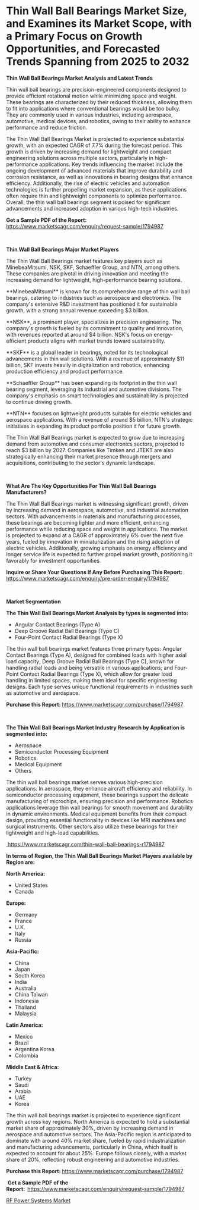 <p><h1>Thin Wall Ball Bearings Market Size, and Examines its Market Scope, with a Primary Focus on Growth Opportunities, and Forecasted Trends Spanning from 2025 to 2032</h1></p><p><strong>Thin Wall Ball Bearings Market Analysis and Latest Trends</strong></p>
<p><p>Thin wall ball bearings are precision-engineered components designed to provide efficient rotational motion while minimizing space and weight. These bearings are characterized by their reduced thickness, allowing them to fit into applications where conventional bearings would be too bulky. They are commonly used in various industries, including aerospace, automotive, medical devices, and robotics, owing to their ability to enhance performance and reduce friction.</p><p>The Thin Wall Ball Bearings Market is projected to experience substantial growth, with an expected CAGR of 7.7% during the forecast period. This growth is driven by increasing demand for lightweight and compact engineering solutions across multiple sectors, particularly in high-performance applications. Key trends influencing the market include the ongoing development of advanced materials that improve durability and corrosion resistance, as well as innovations in bearing designs that enhance efficiency. Additionally, the rise of electric vehicles and automation technologies is further propelling market expansion, as these applications often require thin and lightweight components to optimize performance. Overall, the thin wall ball bearings segment is poised for significant advancements and increased adoption in various high-tech industries.</p></p>
<p><strong>Get a Sample PDF of the Report:&nbsp;</strong> <a href="https://www.marketscagr.com/enquiry/request-sample/1794987?utm_campaign=2294&utm_medium=2&utm_source=Github&utm_content=ia&utm_term=10042025&utm_id=thin-wall-ball-bearings">https://www.marketscagr.com/enquiry/request-sample/1794987</a></p>
<p>&nbsp;</p>
<p><strong>Thin Wall Ball Bearings Major Market Players</strong></p>
<p><p>The Thin Wall Ball Bearings market features key players such as MinebeaMitsumi, NSK, SKF, Schaeffler Group, and NTN, among others. These companies are pivotal in driving innovation and meeting the increasing demand for lightweight, high-performance bearing solutions.</p><p>**MinebeaMitsumi** is known for its comprehensive range of thin wall ball bearings, catering to industries such as aerospace and electronics. The company's extensive R&D investment has positioned it for sustainable growth, with a strong annual revenue exceeding $3 billion.</p><p>**NSK**, a prominent player, specializes in precision engineering. The company's growth is fueled by its commitment to quality and innovation, with revenues reported at around $4 billion. NSK's focus on energy-efficient products aligns with market trends toward sustainability.</p><p>**SKF** is a global leader in bearings, noted for its technological advancements in thin wall solutions. With a revenue of approximately $11 billion, SKF invests heavily in digitalization and robotics, enhancing production efficiency and product performance.</p><p>**Schaeffler Group** has been expanding its footprint in the thin wall bearing segment, leveraging its industrial and automotive divisions. The company's emphasis on smart technologies and sustainability is projected to continue driving growth.</p><p>**NTN** focuses on lightweight products suitable for electric vehicles and aerospace applications. With a revenue of around $5 billion, NTN's strategic initiatives in expanding its product portfolio position it for future growth.</p><p>The Thin Wall Ball Bearings market is expected to grow due to increasing demand from automotive and consumer electronics sectors, projected to reach $3 billion by 2027. Companies like Timken and JTEKT are also strategically enhancing their market presence through mergers and acquisitions, contributing to the sector's dynamic landscape.</p></p>
<p>&nbsp;</p>
<p><strong>What Are The Key Opportunities For Thin Wall Ball Bearings Manufacturers?</strong></p>
<p><p>The Thin Wall Ball Bearings market is witnessing significant growth, driven by increasing demand in aerospace, automotive, and industrial automation sectors. With advancements in materials and manufacturing processes, these bearings are becoming lighter and more efficient, enhancing performance while reducing space and weight in applications. The market is projected to expand at a CAGR of approximately 6% over the next five years, fueled by innovation in miniaturization and the rising adoption of electric vehicles. Additionally, growing emphasis on energy efficiency and longer service life is expected to further propel market growth, positioning it favorably for investment opportunities.</p></p>
<p><strong>Inquire or Share Your Questions If Any Before Purchasing This Report:</strong> <a href="https://www.marketscagr.com/enquiry/pre-order-enquiry/1794987?utm_campaign=2294&utm_medium=2&utm_source=Github&utm_content=ia&utm_term=10042025&utm_id=thin-wall-ball-bearings">https://www.marketscagr.com/enquiry/pre-order-enquiry/1794987</a></p>
<p>&nbsp;</p>
<p><strong>Market Segmentation</strong></p>
<p><strong>The Thin Wall Ball Bearings Market Analysis by types is segmented into:</strong></p>
<p><ul><li>Angular Contact Bearings (Type A)</li><li>Deep Groove Radial Ball Bearings (Type C)</li><li>Four-Point Contact Radial Bearings (Type X)</li></ul></p>
<p><p>The thin wall ball bearings market features three primary types: Angular Contact Bearings (Type A), designed for combined loads with higher axial load capacity; Deep Groove Radial Ball Bearings (Type C), known for handling radial loads and being versatile in various applications; and Four-Point Contact Radial Bearings (Type X), which allow for greater load handling in limited spaces, making them ideal for specific engineering designs. Each type serves unique functional requirements in industries such as automotive and aerospace.</p></p>
<p><strong>Purchase this Report:&nbsp;</strong><a href="https://www.marketscagr.com/purchase/1794987?utm_campaign=2294&utm_medium=2&utm_source=Github&utm_content=ia&utm_term=10042025&utm_id=thin-wall-ball-bearings">https://www.marketscagr.com/purchase/1794987</a></p>
<p>&nbsp;</p>
<p><strong>The Thin Wall Ball Bearings Market Industry Research by Application is segmented into:</strong></p>
<p><ul><li>Aerospace</li><li>Semiconductor Processing Equipment</li><li>Robotics</li><li>Medical Equipment</li><li>Others</li></ul></p>
<p><p>The thin wall ball bearings market serves various high-precision applications. In aerospace, they enhance aircraft efficiency and reliability. In semiconductor processing equipment, these bearings support the delicate manufacturing of microchips, ensuring precision and performance. Robotics applications leverage thin wall bearings for smooth movement and durability in dynamic environments. Medical equipment benefits from their compact design, providing essential functionality in devices like MRI machines and surgical instruments. Other sectors also utilize these bearings for their lightweight and high-load capabilities.</p></p>
<p><a href="https://www.marketscagr.com/thin-wall-ball-bearings-r1794987?utm_campaign=2294&utm_medium=2&utm_source=Github&utm_content=ia&utm_term=10042025&utm_id=thin-wall-ball-bearings">&nbsp;https://www.marketscagr.com/thin-wall-ball-bearings-r1794987</a></p>
<p><strong>In terms of Region, the Thin Wall Ball Bearings Market Players available by Region are:</strong></p>
<p>
    <p> <strong> North America: </strong>
        <ul>
            <li>United States</li>
            <li>Canada</li>
        </ul>
        </p> 
    <p> <strong> Europe: </strong>
        <ul>
            <li>Germany</li>
            <li>France</li>
            <li>U.K.</li>
            <li>Italy</li>
            <li>Russia</li>
        </ul>
        </p> 
    <p> <strong> Asia-Pacific: </strong>
        <ul>
            <li>China</li>
            <li>Japan</li>
            <li>South Korea</li>
            <li>India</li>
            <li>Australia</li>
            <li>China Taiwan</li>
            <li>Indonesia</li>
            <li>Thailand</li>
            <li>Malaysia</li>
        </ul>
        </p> 
    <p> <strong> Latin America: </strong>
        <ul>
            <li>Mexico</li>
            <li>Brazil</li>
            <li>Argentina Korea</li>
            <li>Colombia</li>
        </ul>
        </p> 
    <p> <strong> Middle East & Africa: </strong>
        <ul>
            <li>Turkey</li>
            <li>Saudi</li>
            <li>Arabia</li>
            <li>UAE</li>
            <li>Korea</li>
        </ul>
    </p>
    </p>
<p><p>The thin wall ball bearings market is projected to experience significant growth across key regions. North America is expected to hold a substantial market share of approximately 30%, driven by increasing demand in aerospace and automotive sectors. The Asia-Pacific region is anticipated to dominate with around 40% market share, fueled by rapid industrialization and manufacturing advancements, particularly in China, which itself is expected to account for about 25%. Europe follows closely, with a market share of 20%, reflecting robust engineering and automotive industries.</p></p>
<p><strong>Purchase this Report: </strong><a href="https://www.marketscagr.com/purchase/1794987?utm_campaign=2294&utm_medium=2&utm_source=Github&utm_content=ia&utm_term=10042025&utm_id=thin-wall-ball-bearings">https://www.marketscagr.com/purchase/1794987</a></p>
<p>&nbsp;<strong>Get a Sample PDF of the Report:&nbsp;&nbsp;</strong><a href="https://www.marketscagr.com/enquiry/request-sample/1794987?utm_campaign=2294&utm_medium=2&utm_source=Github&utm_content=ia&utm_term=10042025&utm_id=thin-wall-ball-bearings">https://www.marketscagr.com/enquiry/request-sample/1794987</a></p>
<p><strong></strong></p>
<p><p><a href="https://github.com/marteyfito9/Market-Research-Report-List-1/blob/main/rf-power-systems-market.md?utm_campaign=2294&utm_medium=2&utm_source=Github&utm_content=ia&utm_term=10042025&utm_id=thin-wall-ball-bearings">RF Power Systems Market</a></p></p>
